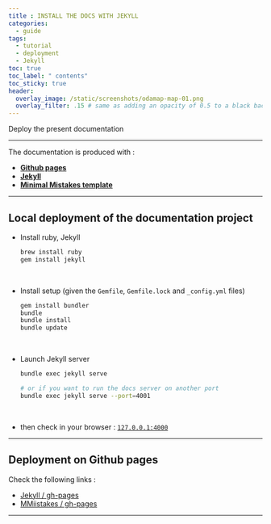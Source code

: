 ```yaml
---
title : INSTALL THE DOCS WITH JEKYLL
categories:
  - guide
tags:
  - tutorial
  - deployment
  - Jekyll
toc: true
toc_label: " contents"
toc_sticky: true
header:
  overlay_image: /static/screenshots/odamap-map-01.png
  overlay_filter: .15 # same as adding an opacity of 0.5 to a black background
---
```


Deploy the present documentation

--------

The documentation is produced with : 

  - **[Github pages](https://pages.github.com/)**
  - **[Jekyll](https://jekyllrb.com/)**
  - **[Minimal Mistakes template](https://mmistakes.github.io/minimal-mistakes/docs/quick-start-guide/)**

--------

## Local deployment of the documentation project

- Install ruby, Jekyll

  ```bash
  brew install ruby
  gem install jekyll
  ```
<br>

- Install setup (given the `Gemfile`, `Gemfile.lock` and `_config.yml` files)

  ```bash
  gem install bundler
  bundle
  bundle install
  bundle update
  ```
<br>

- Launch Jekyll server

  ```bash
  bundle exec jekyll serve
  
  # or if you want to run the docs server on another port
  bundle exec jekyll serve --port=4001
  ```
<br>

- then check in your browser : [`127.0.0.1:4000`](127.0.0.1:4000)

---

## Deployment on Github pages

Check the following links :

- [Jekyll / gh-pages](https://jekyllrb.com/docs/github-pages/)
- [MMiistakes / gh-pages](https://mmistakes.github.io/minimal-mistakes/docs/quick-start-guide/)

----

<br>
<br>
